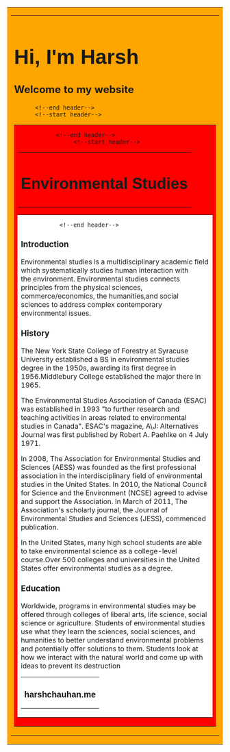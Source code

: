 
<!DOCTYPE html>
<html>
    <head>
        <title>Environmental Studies</title>
    </head>
    <body>
        <!--start header-->
        <table id="header" border="0" width="100%" cellpadding="0" cellspacing="0" bgcolor="orange ">     
        <tr>
            <td>
                <table border="0" cellpadding="15" cellspacing="0" align="center">
                    <tr>
                        <td>
                            <font face="arial" colour="#000000" size="5">    <h1>Hi, I'm Harsh </h1>
</font >                        
<font1
face="arial" colour="#000000" size="4">                          
 <h2> Welcome to my website </h2>
                                   
                       
          <!--end header-->
          <!--start header-->

<table id="header" border="0" width="100%" cellpadding="0" cellspacing="0" bgcolor="red">     
        <tr>
            <td>
                <table border="0" cellpadding="15" cellspacing="0" align="center">
                    <tr>
                        <td>
                            <font face="arial" colour="#000000" size="5">    <h2>Environmental Studies</h2>
</font >  
                  </td>
 
    
               <!--end header-->   
                    <!--start header-->

<table id="header" border="0" width="100%" cellpadding="0" cellspacing="0" bgcolor="white ">     
        <tr>
            <td>
                <table border="0" cellpadding="15" cellspacing="0" align="center">
                    <tr>
                        <td>
                            <font face="arial" colour="#000000" size="2">    <h2>harshchauhan.me</h2>
</font >  
                  </td>
 
     
               <!--end header-->   
                   
 <h3>Introduction</h3>



    
<p2> Environmental studies is a multidisciplinary academic field which systematically studies human interaction with the environment. Environmental studies connects principles from the physical sciences, commerce/economics, the humanities,and social sciences to address complex contemporary environmental issues.</p2>  
<h3>History</h3> 
<p2>  The New York State College of Forestry at Syracuse University established a BS in environmental studies degree in the 1950s, awarding its first degree in 1956.Middlebury College established the major there in 1965.

The Environmental Studies Association of Canada (ESAC) was established in 1993 "to further research and teaching activities in areas related to environmental studies in Canada". ESAC's magazine, A\J: Alternatives Journal was first published by Robert A. Paehlke on 4 July 1971.

In 2008, The Association for Environmental Studies and Sciences (AESS) was founded as the first professional association in the interdisciplinary field of environmental studies in the United States. In 2010, the National Council for Science and the Environment (NCSE) agreed to advise and support the Association. In March of 2011, The Association's scholarly journal, the Journal of Environmental Studies and Sciences (JESS), commenced publication.

In the United States, many high school students are able to take environmental science as a college-level course.Over 500 colleges and universities in the United States offer environmental studies as a degree.</p2>
<h3>Education</h3>
<p3>Worldwide, programs in environmental studies may be offered through colleges of liberal arts, life science, social science or agriculture. Students of environmental studies use what they learn the sciences, social sciences, and humanities to better understand environmental problems and potentially offer solutions to them. Students look at how we interact with the natural world and come up with ideas to prevent its destruction</p3>
            
</font2>

                     
                                  
                            
